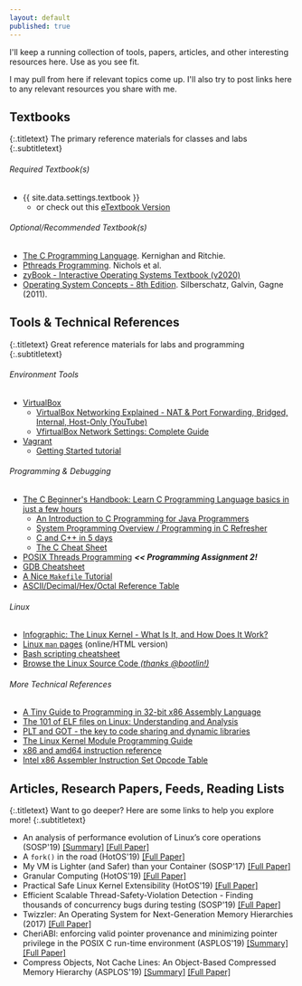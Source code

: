 ```yaml
---
layout: default
published: true
---
```


I'll keep a running collection of tools, papers, articles, and other interesting resources here.
Use as you see fit.

I may pull from here if relevant topics come up.
I'll also try to post links here to any relevant resources you share with me.

## Textbooks
{:.titletext}
The primary reference materials for classes and labs
{:.subtitletext}

###### Required Textbook(s)
- {{ site.data.settings.textbook }}
  - or check out this [eTextbook Version](https://www.chegg.com/textbooks/operating-systems-9th-edition-9780134670959-0134670957)

###### Optional/Recommended Textbook(s)

- [The C Programming Language](https://www.amazon.com/Programming-Language-2nd-Brian-Kernighan/dp/0131103628). Kernighan and Ritchie.
- [Pthreads Programming](https://www.amazon.com/PThreads-Programming-Standard-Multiprocessing-Nutshell/dp/1565921151). Nichols et al.
- [zyBook - Interactive Operating Systems Textbook (v2020)](https://learn.zybooks.com/zybook/MONTANACSCI460PetersFall2020)
- [Operating System Concepts - 8th Edition](https://www.amazon.com/Operating-Concepts-Silberschatz-Abraham-Hardcover-dp-B011DB56OO/dp/B011DB56OO/ref=mt_other?_encoding=UTF8&me=&qid=). Silberschatz, Galvin, Gagne (2011).
<!-- - [The Craft of System Security - 1st Edition](https://www.amazon.com/Craft-System-Security-Sean-Smith/dp/0321434838). Sean Smith (2007). -->

## Tools & Technical References
{:.titletext}
Great reference materials for labs and programming
{:.subtitletext}

###### Environment Tools
<!-- - [Wireshark](https://www.wireshark.org) -->
- [VirtualBox](https://www.virtualbox.org)
  - [VirtualBox Networking Explained - NAT & Port Forwarding, Bridged, Internal, Host-Only (YouTube)](https://youtu.be/cDF4X7RmV4Q)
  - [VfirtualBox Network Settings: Complete Guide](https://www.nakivo.com/blog/virtualbox-network-setting-guide/)
- [Vagrant](https://www.vagrantup.com)
  - [Getting Started tutorial](https://learn.hashicorp.com/vagrant)

###### Programming & Debugging
- [The C Beginner's Handbook: Learn C Programming Language basics in just a few hours](https://www.freecodecamp.org/news/the-c-beginners-handbook/)
  - [An Introduction to C Programming for Java Programmers]({{site.data.settings.reading}}/intro-to-C-for-java-programmers.pdf)
  - [System Programming Overview / Programming in C Refresher](http://www.lysator.liu.se/c/bwk-tutor.html)
  - [C and C++ in 5 days]({{site.data.settings.reading}}/C-in-5-days.pdf)
  - [The C Cheat Sheet](files/the-C-cheat-sheet.pdf)
- [POSIX Threads Programming](https://computing.llnl.gov/tutorials/pthreads/) _**<< Programming Assignment 2!**_
- [GDB Cheatsheet](https://darkdust.net/files/GDB%20Cheat%20Sheet.pdf)
- [A Nice `Makefile` Tutorial](https://gist.github.com/isaacs/62a2d1825d04437c6f08)
- [ASCII/Decimal/Hex/Octal Reference Table](https://i.stack.imgur.com/mij6M.jpg)

###### Linux
- [Infographic: The Linux Kernel - What Is It, and How Does It Work?](https://www.cyberciti.biz/media/new/cms/2017/04/how-does-linux-kernel-works-explained.png)
- [Linux `man` pages](http://man7.org/linux/man-pages/dir_all_alphabetic.html) (online/HTML version)
- [Bash scripting cheatsheet](https://devhints.io/bash)
- [Browse the Linux Source Code *(thanks @bootlin!)*](https://elixir.bootlin.com/linux/latest/source)

###### More Technical References
- [A Tiny Guide to Programming in 32-bit x86 Assembly Language]({{site.data.settings.reading}}/tiny-guide-to-x86-assembly.pdf)
- [The 101 of ELF files on Linux: Understanding and Analysis](https://linux-audit.com/elf-binaries-on-linux-understanding-and-analysis/)
- [PLT and GOT - the key to code sharing and dynamic libraries](https://www.technovelty.org/linux/plt-and-got-the-key-to-code-sharing-and-dynamic-libraries.html)
- [The Linux Kernel Module Programming Guide]({{site.data.settings.reading}}/readme-linux-kernel-programming-lkmpg.pdf)
- [x86 and amd64 instruction reference](https://www.felixcloutier.com/x86/)
- [Intel x86 Assembler Instruction Set Opcode Table](http://sparksandflames.com/files/x86InstructionChart.html)

## Articles, Research Papers, Feeds, Reading Lists
{:.titletext}
Want to go deeper? Here are some links to help you explore more!
{:.subtitletext}

 - An analysis of performance evolution of Linux’s core operations (SOSP'19)
  [[Summary]](https://blog.acolyer.org/2019/11/04/an-analysis-of-performance-evolution-of-linuxs-core-operations/)
  [[Full Paper]](https://dl.acm.org/doi/10.1145/3341301.3359640)
- A `fork()` in the road (HotOS'19)
  [[Full Paper]](https://www.microsoft.com/en-us/research/uploads/prod/2019/04/fork-hotos19.pdf)
- My VM is Lighter (and Safer) than your Container (SOSP'17)
  [[Full Paper]](https://dl.acm.org/citation.cfm?id=3132763)
- Granular Computing (HotOS'19)
  [[Full Paper]](https://dl.acm.org/citation.cfm?id=3321447)
- Practical Safe Linux Kernel Extensibility (HotOS'19)
  [[Full Paper]](https://dl.acm.org/citation.cfm?id=3321429)
- Efficient Scalable Thread-Safety-Violation Detection - Finding thousands of concurrency bugs during testing  (SOSP'19)
  [[Full Paper]](https://www.microsoft.com/en-us/research/uploads/prod/2019/09/sosp19-final193.pdf)
- Twizzler: An Operating System for Next-Generation Memory Hierarchies (2017)
  [[Full Paper]](https://www.ssrc.ucsc.edu/pub/bittman-ssrctr-17-01.html)
- CheriABI: enforcing valid pointer provenance and minimizing pointer privilege in the POSIX C run-time environment (ASPLOS'19)
  [[Summary]](https://blog.acolyer.org/2019/05/28/cheri-abi/)
  [[Full Paper]](https://www.cl.cam.ac.uk/research/security/ctsrd/pdfs/201904-asplos-cheriabi.pdf)
- Compress Objects, Not Cache Lines: An Object-Based Compressed Memory Hierarchy (ASPLOS'19)
  [[Summary]](https://blog.acolyer.org/2019/05/24/zippads/)
  [[Full Paper]](https://people.csail.mit.edu/poantsai/papers/2019.zippads.asplos.pdf)  
